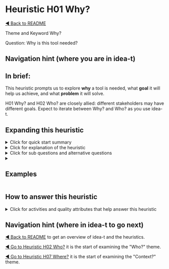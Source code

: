 <a name="TopofPage"></a>

# Heuristic H01 Why?

[◄ Back to README](../README.md)

Theme and Keyword Why?

Question: Why is this tool needed?

## Navigation hint (where you are in idea-t)

## In brief:

This heuristic prompts us to explore **why** a tool is needed, what **goal** it will help us achieve, and what **problem** it will solve. 

H01 Why? and H02 Who? are closely allied: different stakeholders may have different goals. Expect to iterate between Why? and Who? as you use idea-t.

## Expanding this heuristic
<details close>
  <summary>Click for quick start summary
  </summary> 

  -  Why is the tool needed?
  -  What goal does it help with?
  -  What problem does it solve?
  -  What alternatives are there to the tool?
  -  Is a tool the best option to solve the problem or achieve the goal?

  -  Goals may include decreasing time to market, increasing certainty, decreasing costs.
  -  It may be necessary to make a business case for the tool, that includes the costs, benefits, and constraints experienced both with and without the tool.
 
</details>

<details close>
  <summary>Click for explanation of the heuristic
  </summary> 

The research showed that sometimes we forget to ask "why?" a tool is needed. 

Examining the goals we want to achieve and the problems we want to ovvercome help understand whether a tool will help, or not.

If you've embarked on designing, building, or choosing a new tool to help support testing... 
Think about:

-	what problem the tool is intended to solve, and whether a tool is the best option for solving that problem. 
-	the people who are testing and the organization, and how their (different) goals need supporting. 
-	enablers and blockers to meeting those goals. 
-	both the testers and the organization have motivations to adopt or to resist a new tool, and these may be the same or may conflict.

If you are tool designer or vendor, especially if you will not use the tool yourselves, you also ask this question as:
"Why do *they* need this tool?" 
They might be different users, different customers, and other stakeholders.

Also ask "Why else?" and "Why not?"


</details>

<details close>
  
  <summary>Click for sub questions and alternative questions
  </summary> 

### Sub questions and alternative questions

Key questions to ask yourself:
-	Is there a problem to solve?
-	Is it organizational or technical or something else?
-	What is missing from the existing toolset?
-	Why does the tester need the tool?
-	Why does the organization want the tool?

### Role-based alternative questions

For tool users: Why do we need this tool?
-	Will this tool support what we are doing/want to achieve?

For tool suppliers: 
- Why do our customers need this tool?
- Why do we want to supply this tool?
- Can you design the tool to increase productivity?
-	Can you design the tool to reduce risk and increase value?
-	Can you design the tool to improve the reach and certainty of people’s work?


### Not? 
Why not? 

- What are the reasons we might not need this tool?
-	Does use of this tool cause any breach of ethical goals?
- What happens if (part of) the tool is not used?
- Should we use the tool at all?


### Else?
Why else?
-	Are there contradicting goals from different parts of the organization?



</details>

<details close>

<summary><h2>Examples</h2></summary>

  
  Click for evidence, case studies, usage cases and quotes from the research for this heuristic


  - Research Point: In the research leading to the design of these heuristics, we found there are often conflicting goals and expectations for the tools, and different perceptions of what problems needed resolving to enable improvement in working practices. 
  - Conflicting or unclear goals mean tool acquisition may be done in a short-term mindset. 
  - In some studies, tools were not the solution to the problem the participant was trying to address.

### Usage cases

In one usage, the heuristics started to be introduced late and the participant identified that asking **H01 Why?** can be difficult as it might force a change of mind set or a change of direction, by acknowledging different people will have different goals. While that could be exactly what is needed, it is also difficult to do because people are reluctant to change:

*'In later stages, however, this question may need to be adapted. Once discussions shift toward solutions, it can be challenging to steer back to the broader "why." Different personas appear at different stages with a unique perspective on the purpose of the tool. For instance, the buyer persona’s "why" may differ significantly from that of the tool's end users. To fully understand why the tool is needed, it’s essential to ask about challenges and goals from multiple stakeholders.'*

In this scenario, the participant decided to go with the Why? and Which tool? decisions as they were in place, and use the heuristics to guide their own work in planning future workshops.


### Case studies examples

TBD add a link to case study 1 summary


### Quotes from research participants

*"There may be several organizations - even within one organization - with conflicting goals for the same tool [example given of password control tool] Audit versus Dev may have different views about how that might be used"*

*"muddling through - don't have a goal ... just want to do things ... get things done"*

*"change always comes with some resistance, Discussing and setting a clear, shared goal we got a better understanding and purpose to find energy and time and money to finish the transition"*

*" I would suggest we stop seeing tools as our main goal that will save us, or do the job for us"*

</details>

## How to answer this heuristic

<details close>
  
  <summary>Click for activities and quality attributes that help answer this heuristic
  </summary> 
  
### Activities

Activities to help you understand goals include:

- [SWOT Analysis](/How-To/Activities/SWOT-Analysis.md) 
- [Gap Analysis](/How-To/Activities/Gap-Analysis.md)
- [Contextual Inquiry](/How-To/Activities/Contextual-Inquiry.md)
- [Building a Business Case and Calculating Return on Investment](/How-To/Activities/Business-cases.md)

  Activities are described in the [Activities folder](/How-To/Activities/About-Activities-Folder.md).

### Quality Attributes
- Quality in Use Attributes: Freedom from Risk
- Product Quality Attributes: User goals, Appropriateness

Mapping Heuristics to Quality Attributes is explained in the [Quality Attributes Folder](/How-To/QualityAttributes/About-Quality-Attributes-Folder.md)


</details>

## Navigation hint (where in idea-t to go next)

[◄ Back to README](../README.md)   to get an overview of idea-t and the heuristics. 

[◄ Go to Heuristic H02 Who?](/Heuristics/H02-Who.md)  it is the start of examining the "Who?" theme.

[◄ Go to Heuristic H07 Where?](/Heuristics/H07-Where.md)  it is the start of examining the "Context?" theme.
